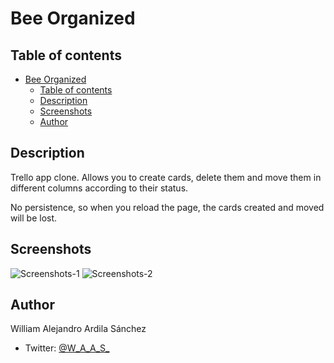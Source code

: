 # Bee Organized

## Table of contents
- [Bee Organized](#bee-organized)
  - [Table of contents](#table-of-contents)
  - [Description](#description)
  - [Screenshots](#screenshots)
  - [Author](#author)

## Description
Trello app clone. Allows you to create cards, delete them and move them in different columns according to their status. 

No persistence, so when you reload the page, the cards created and moved will be lost.

## Screenshots
![](https://i.imgur.com/PEFXey4.png "Screenshots-1")
![](https://i.imgur.com/ggVkOtT.png "Screenshots-2")


## Author
William Alejandro Ardila Sánchez
- Twitter: [@W_A_A_S_](https://twitter.com/W_A_A_S_)